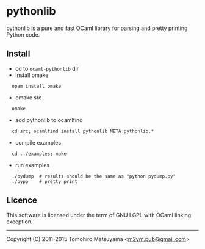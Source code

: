 pythonlib
=========

pythonlib is a pure and fast OCaml library for parsing and pretty
printing Python code.

Install
-------
* cd to `ocaml-pythonlib` dir
* install omake
```
  opam install omake
```
* omake src
```
  omake
```
* add pythonlib to ocamlfind
```
  cd src; ocamlfind install pythonlib META pythonlib.*
```
* compile examples
```
  cd ../examples; make
```
* run examples
```
  ./pydump  # results should be the same as "python pydump.py"
  ./pypp    # pretty print
```

Licence
-------

This software is licensed under the term of GNU LGPL with OCaml
linking exception.

----

Copyright (C) 2011-2015  Tomohiro Matsuyama <<m2ym.pub@gmail.com>>
